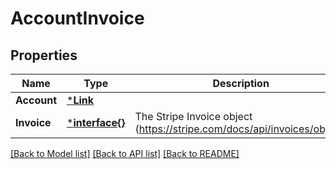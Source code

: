# AccountInvoice

## Properties
Name | Type | Description | Notes
------------ | ------------- | ------------- | -------------
**Account** | [***Link**](Link.md) |  | [optional] 
**Invoice** | [***interface{}**](interface{}.md) | The Stripe Invoice object (https://stripe.com/docs/api/invoices/object) | [optional] 

[[Back to Model list]](../README.md#documentation-for-models) [[Back to API list]](../README.md#documentation-for-api-endpoints) [[Back to README]](../README.md)


